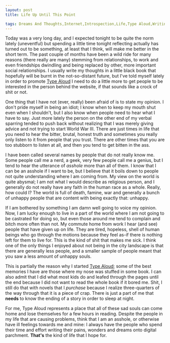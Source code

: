 ```yaml
---
layout: post
title: Life Up Until This Point

tags: Dreams And Thoughts,Internet,Introspection,Life,Type Aloud,Writing
---
```

Today was a very long day, and I expected tonight to be quite the norm lately (uneventful) but spending a little time tonight reflecting actually has turned out to be something, at least that I think, will make me better in the short term. The past couple of months have been a wild ride for many reasons (there really are many) stemming from relationships, to work and even friendships dwindling and being replaced by other, more important social relationships. I usually write my thoughts in a little black book that hopefully will be burnt in the not-so-distant future, but I've told myself lately in order to promote <a href="http://typealoud">Type Aloud</a> I need to do a little more to get people to be interested in the person behind the website, if that sounds like a crock of shit or not. 

One thing that I have not (ever, really) been afraid of is to state my opinion. I don't pride myself in being an idiot; I know when to keep my mouth shut even when I shouldn't, but I also know when people need to hear what I have to say. Just more lately the person on the other end of my verbal sparring tended to push back without realizing that I was merely giving advice and not trying to start World War III. There are just times in life that you need to hear the bitter, brutal, honest truth and sometimes you really only listen to it from people that you trust. There are other times that you are too stubborn to listen at all, and then you tend to get bitten in the ass. 

I have been called several names by people that do not really know me. Some people call me a nerd, a geek, very few people call me a genius, but I tend to hear the utterance of <em>asshole</em> more than all of them. I know that I can be an asshole if I want to be, but I believe that it boils down to people not quite understanding where I am coming from. My view on the world is quite abysmal; I am not what I would describe as religious person, and I generally do not really have any faith in the human race as a whole. Really, how could I? The world is full of death, famine, war and generally a bunch of unhappy people that are content with being exactly that: unhappy.

If I am bothered by something I am damn well going to voice my opinion. Now, I am lucky enough to live in a part of the world where I am not going to be castrated for doing so, but even those around me tend to complain and bitch more often than not. My commute home from work I hear (and see) people that have given up on life. They are tired, hopeless, shell of human beings who go through the motions because they feel as-if there is nothing left for them to live for. This is the kind of shit that makes me sick. I think one of the only things I enjoyed about not being in the city landscape is that there are generally less people, and a smaller sample of people meant that you saw a less amount of unhappy souls. 

This is partially the reason why I started <a href="http://typealoud.com">Type Aloud</a>; some of the best memories I have are those where my nose was stuffed in some book. I can also admit that I did what most kids do and leafed through the pages until the end because I did not want to read the whole book if it bored me. Shit, I still do that with novels that I <em>purchase</em> because I realize three-quarters of the way through that it is a piece of crap. There is just a part of me that <strong>needs</strong> to know the ending of a story in order to sleep at night. 

For me, Type Aloud represents a place that all of these sad souls can come home and lose themselves for a few hours in reading. Despite the people in my life that are causing problems, think that I am an asshole, or otherwise have ill feelings towards me and mine: I always have the people who spend their time and effort writing their pains, wonders and dreams onto digital parchment. <strong>That's</strong> the kind of life that I hope for. 
